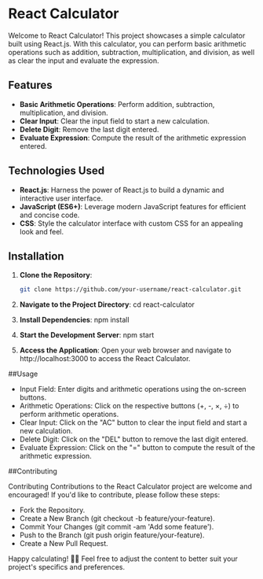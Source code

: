 # React Calculator

Welcome to React Calculator! This project showcases a simple calculator built using React.js. With this calculator, you can perform basic arithmetic operations such as addition, subtraction, multiplication, and division, as well as clear the input and evaluate the expression.

## Features

- **Basic Arithmetic Operations**: Perform addition, subtraction, multiplication, and division.
- **Clear Input**: Clear the input field to start a new calculation.
- **Delete Digit**: Remove the last digit entered.
- **Evaluate Expression**: Compute the result of the arithmetic expression entered.

## Technologies Used

- **React.js**: Harness the power of React.js to build a dynamic and interactive user interface.
- **JavaScript (ES6+)**: Leverage modern JavaScript features for efficient and concise code.
- **CSS**: Style the calculator interface with custom CSS for an appealing look and feel.

## Installation

1. **Clone the Repository**:

   ```bash
   git clone https://github.com/your-username/react-calculator.git

2. **Navigate to the Project Directory**:
   cd react-calculator

3. **Install Dependencies**:
   npm install

4. **Start the Development Server**:
   npm start

5. **Access the Application**:
   Open your web browser and navigate to http://localhost:3000 to access the React Calculator.

##Usage

- Input Field: Enter digits and arithmetic operations using the on-screen buttons.
- Arithmetic Operations: Click on the respective buttons (+, -, ×, ÷) to perform arithmetic operations.
- Clear Input: Click on the "AC" button to clear the input field and start a new calculation.
- Delete Digit: Click on the "DEL" button to remove the last digit entered.
- Evaluate Expression: Click on the "=" button to compute the result of the arithmetic expression.

##Contributing

Contributing
Contributions to the React Calculator project are welcome and encouraged! If you'd like to contribute, please follow these steps:

- Fork the Repository.
- Create a New Branch (git checkout -b feature/your-feature).
- Commit Your Changes (git commit -am 'Add some feature').
- Push to the Branch (git push origin feature/your-feature).
- Create a New Pull Request.

Happy calculating! 🧮✨
Feel free to adjust the content to better suit your project's specifics and preferences.
